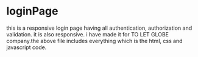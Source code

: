 # loginPage
this is a responsive login page having all authentication, authorization and validation. it is also responsive. i have made it for TO LET GLOBE company.the above file includes everything which is the html, css and javascript code.
